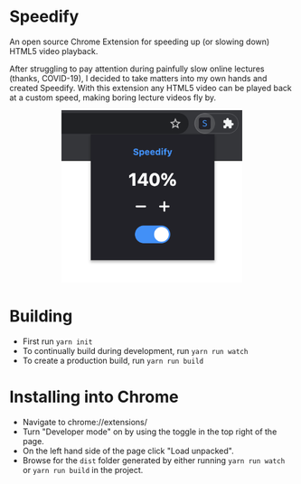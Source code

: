 # Speedify
An open source Chrome Extension for speeding up (or slowing down) HTML5 video playback.

After struggling to pay attention during painfully slow online lectures (thanks, COVID-19), I decided to take matters into my own hands and created Speedify. With this extension any HTML5 video can be played back at a custom speed, making boring lecture videos fly by.
<p align="center">
  <img src="https://github.com/gyacynuk/speedify/blob/main/demo/screenshot.png?raw=true" width="320px"/>
</p>

# Building
- First run `yarn init`
- To continually build during development, run `yarn run watch`
- To create a production build, run `yarn run build`

# Installing into Chrome
- Navigate to chrome://extensions/
- Turn "Developer mode" on by using the toggle in the top right of the page.
- On the left hand side of the page click "Load unpacked".
- Browse for the `dist` folder generated by either running `yarn run watch` or `yarn run build` in the project.

